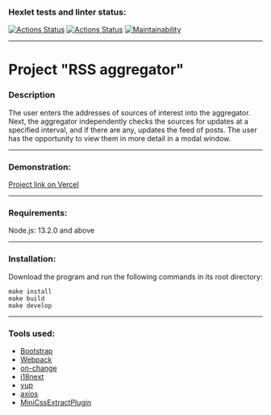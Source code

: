 ### Hexlet tests and linter status:
[![Actions Status](https://github.com/temikis/frontend-project-11/actions/workflows/hexlet-check.yml/badge.svg)](https://github.com/temikis/frontend-project-11/actions)
[![Actions Status](https://github.com/temikis/frontend-project-11/actions/workflows/linter-check.yml/badge.svg)](https://github.com/temikis/frontend-project-11/actions)
[![Maintainability](https://api.codeclimate.com/v1/badges/316268e770191569d198/maintainability)](https://codeclimate.com/github/temikis/frontend-project-11/maintainability)

---
# Project "RSS aggregator"
### Description
The user enters the addresses of sources of interest into the aggregator. Next, the aggregator independently checks the sources for updates at a specified interval, and if there are any, updates the feed of posts. The user has the opportunity to view them in more detail in a modal window.

---
### Demonstration:
[Project link on Vercel](https://frontend-project-11-rouge-chi.vercel.app/)

---
### Requirements:
Node.js: 13.2.0 and above

---
### Installation: 
Download the program and run the following commands in its root directory:
```
make install
make build
make develop
```
---
### Tools used:
- [Bootstrap](https://getbootstrap.com/)
- [Webpack](https://webpack.js.org/)
- [on-change](https://github.com/sindresorhus/on-change)
- [i18next](https://www.i18next.com/)
- [yup](https://github.com/jquense/yup)
- [axios](https://axios-http.com/)
- [MiniCssExtractPlugin](https://webpack.js.org/plugins/mini-css-extract-plugin/)
